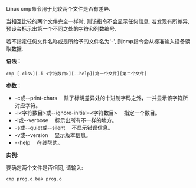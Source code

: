 Linux cmp命令用于比较两个文件是否有差异.

当相互比较的两个文件完全一样时, 则该指令不会显示任何信息. 若发现有所差异, 预设会标示出第一个不同之处的字符和列数编号.

若不指定任何文件名称或是所给予的文件名为'-', 则cmp指令会从标准输入设备读取数据.

**语法：**

```
cmp [-clsv][-i <字符数目>][--help][第一个文件][第二个文件]
```

**参数：**

- -c或--print-chars 　除了标明差异处的十进制字码之外，一并显示该字符所对应字符。
- -i<字符数目>或--ignore-initial=<字符数目> 　指定一个数目。
- -l或--verbose 　标示出所有不一样的地方。
- -s或--quiet或--silent 　不显示错误信息。
- -v或--version 　显示版本信息。
- --help 　在线帮助。

**实例:**

要确定两个文件是否相同, 请输入:

```
cmp prog.o.bak prog.o
```































